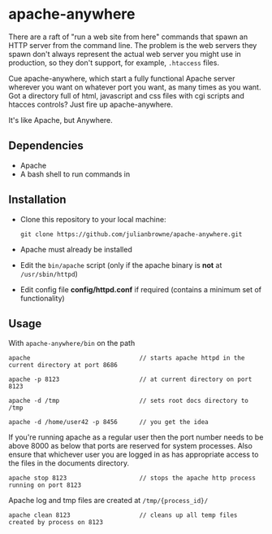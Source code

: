# apache-anywhere

There are a raft of "run a web site from here" commands that spawn an HTTP server from the command line.
The problem is the web servers they spawn don't always represent the actual web server you might use
in production, so they don't support, for example, ``.htaccess`` files.

Cue apache-anywhere, which start a fully functional Apache server wherever you want on whatever port you want, as many times as you want. Got a directory full of html, javascript and css files with cgi scripts and htacces controls? Just fire up apache-anywhere.

It's like Apache, but Anywhere.

## Dependencies

-   Apache
-   A bash shell to run commands in

## Installation

-   Clone this repository to your local machine:

    ```
	git clone https://github.com/julianbrowne/apache-anywhere.git
    ```

-   Apache must already be installed

-   Edit the ``bin/apache`` script (only if the apache binary is **not** at ``/usr/sbin/httpd``)

-   Edit config file **config/httpd.conf** if required (contains a minimum set of functionality)

## Usage

With ``apache-anywhere/bin`` on the path

	apache                              // starts apache httpd in the current directory at port 8686

    apache -p 8123                      // at current directory on port 8123

    apache -d /tmp                      // sets root docs directory to /tmp

    apache -d /home/user42 -p 8456      // you get the idea

If you're running apache as a regular user then the port number needs to be above 8000 as below that ports
are reserved for system processes. Also ensure that whichever user you are logged in as has appropriate access to the files in the documents directory.

    apache stop 8123                    // stops the apache http process running on port 8123

Apache log and tmp files are created at ``/tmp/{process_id}/``

    apache clean 8123                   // cleans up all temp files created by process on 8123

